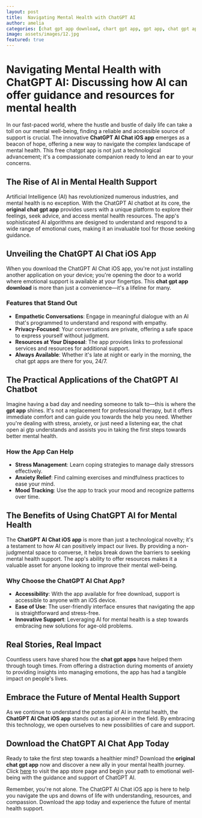 ```yaml
---
layout: post
title:  Navigating Mental Health with ChatGPT AI
author: amelia
categories: [chat gpt app download, chart gpt app, gpt app, chat gpt apps, original chat gpt app, free chatgpt app, chat open ai gtp]
image: assets/images/12.jpg
featured: true
---
```


# Navigating Mental Health with ChatGPT AI: Discussing how AI can offer guidance and resources for mental health

In our fast-paced world, where the hustle and bustle of daily life can take a toll on our mental well-being, finding a reliable and accessible source of support is crucial. The innovative **ChatGPT AI Chat iOS app** emerges as a beacon of hope, offering a new way to navigate the complex landscape of mental health. This free chatgpt app is not just a technological advancement; it's a compassionate companion ready to lend an ear to your concerns.

## The Rise of AI in Mental Health Support

Artificial Intelligence (AI) has revolutionized numerous industries, and mental health is no exception. With the ChatGPT AI chatbot at its core, the **original chat gpt app** provides users with a unique platform to explore their feelings, seek advice, and access mental health resources. The app's sophisticated AI algorithms are designed to understand and respond to a wide range of emotional cues, making it an invaluable tool for those seeking guidance.

## Unveiling the ChatGPT AI Chat iOS App

When you download the ChatGPT AI Chat iOS app, you're not just installing another application on your device; you're opening the door to a world where emotional support is available at your fingertips. This **chat gpt app download** is more than just a convenience—it's a lifeline for many.

### Features that Stand Out

- **Empathetic Conversations**: Engage in meaningful dialogue with an AI that's programmed to understand and respond with empathy.
- **Privacy-Focused**: Your conversations are private, offering a safe space to express yourself without judgment.
- **Resources at Your Disposal**: The app provides links to professional services and resources for additional support.
- **Always Available**: Whether it's late at night or early in the morning, the chat gpt apps are there for you, 24/7.

## The Practical Applications of the ChatGPT AI Chatbot

Imagine having a bad day and needing someone to talk to—this is where the **gpt app** shines. It's not a replacement for professional therapy, but it offers immediate comfort and can guide you towards the help you need. Whether you're dealing with stress, anxiety, or just need a listening ear, the chat open ai gtp understands and assists you in taking the first steps towards better mental health.

### How the App Can Help

- **Stress Management**: Learn coping strategies to manage daily stressors effectively.
- **Anxiety Relief**: Find calming exercises and mindfulness practices to ease your mind.
- **Mood Tracking**: Use the app to track your mood and recognize patterns over time.

## The Benefits of Using ChatGPT AI for Mental Health

The **ChatGPT AI Chat iOS app** is more than just a technological novelty; it's a testament to how AI can positively impact our lives. By providing a non-judgmental space to converse, it helps break down the barriers to seeking mental health support. The app's ability to offer resources makes it a valuable asset for anyone looking to improve their mental well-being.

### Why Choose the ChatGPT AI Chat App?

- **Accessibility**: With the app available for free download, support is accessible to anyone with an iOS device.
- **Ease of Use**: The user-friendly interface ensures that navigating the app is straightforward and stress-free.
- **Innovative Support**: Leveraging AI for mental health is a step towards embracing new solutions for age-old problems.

## Real Stories, Real Impact

Countless users have shared how the **chat gpt apps** have helped them through tough times. From offering a distraction during moments of anxiety to providing insights into managing emotions, the app has had a tangible impact on people's lives.

## Embrace the Future of Mental Health Support

As we continue to understand the potential of AI in mental health, the **ChatGPT AI Chat iOS app** stands out as a pioneer in the field. By embracing this technology, we open ourselves to new possibilities of care and support.

## Download the ChatGPT AI Chat App Today

Ready to take the first step towards a healthier mind? Download the **original chat gpt app** now and discover a new ally in your mental health journey. Click [here](https://apps.apple.com/us/app/ai-ask-chat-with-ai-bots/id6472484891) to visit the app store page and begin your path to emotional well-being with the guidance and support of ChatGPT AI.

Remember, you're not alone. The ChatGPT AI Chat iOS app is here to help you navigate the ups and downs of life with understanding, resources, and compassion. Download the app today and experience the future of mental health support.